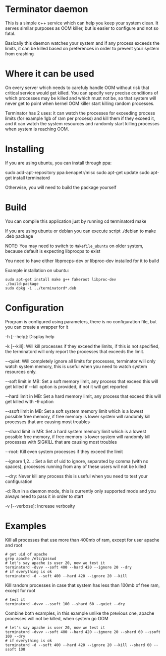 Terminator daemon
==================

This is a simple c++ service which can help you keep your system clean. It serves similar purposes as
OOM killer, but is easier to configure and not so fatal.

Basically this daemon watches your system and if any process exceeds the limits, it can be
killed based on preferences in order to prevent your system from crashing


Where it can be used
=====================

On every server which needs to carefuly handle OOM without risk that critical service would get killed.
You can specify very precise conditions of which processes may be killed and which must not be,
so that system will never get to point when kernel OOM killer start killing random processes.

Terminator has 2 uses: it can watch the processes for exceeding process limits (for example 1gb of ram
per process) and kill them if they exceed it, and it can watch the system resources and randomly
start killing processes when system is reaching OOM.


Installing
============

If you are using ubuntu, you can install through ppa:

   sudo add-apt-repository ppa:benapetr/misc
   sudo apt-get update
   sudo apt-get install terminatord

Otherwise, you will need to build the package yourself

Build
======
You can compile this application just by running
    cd terminatord
    make

If you are using ubuntu or debian you can execute script ./debian to make .deb package

NOTE: You may need to switch to `Makefile_ubuntu` on older system, because default is expecting
libprocps to exist

You need to have either libprocps-dev or libproc-dev installed for it to build

Example installation on ubuntu:

    sudo apt-get install make g++ fakeroot libproc-dev
    ./build-package
    sudo dpkg -i ../terminatord*.deb


Configuration
==============
Program is configured using parameters, there is no configuration file, but you can create a wrapper for it

 -h [--help]: Display help

 -k [--kill]: Will kill processes if they exceed the limits, if this is not specified, the terminatord will only
              report the processes that exceeds the limit.

 --quiet:     Will completely ignore all limits for processes, terminator will only watch system memory, this is
              useful when you need to watch system resources only.

 --soft limit in MB: Set a soft memory limit, any process that exceed this will get killed if --kill option
                     is provided, if not it will get reported

 --hard limit in MB: Set a hard memory limit, any process that exceed this will get killed with -9 option

 --ssoft limit in MB: Set a soft system memory limit which is a lowest possible free memory, if free memory is lower
                      system will randomly kill processes that are causing most troubles

 --shard limit in MB: Set a hard system memory limit which is a lowest possible free memory, if free memory is lower
                      system will randomly kill processes with SIGKILL that are causing most troubles

 --root: Kill even system processes if they exceed the limit

 --ignore 1,2...: Set a list of uid to ignore, separated by comma (with no spaces), processes running from any of
                  these users will not be killed

 --dry: Never kill any process this is useful when you need to test your configuration

 -d: Run in a daemon mode, this is currently only supported mode and you always need to pass it in order to start

 -v [--verbose]: Increase verbosity



Examples
=========

Kill all processes that use more than 400mb of ram, except for user apache and root


    # get uid of apache
    grep apache /etc/passwd
    # let's say apache is user 20, now we test it
    terminatord -dvvv --soft 400 --hard 420 --ignore 20 --dry
    # if everything is ok
    terminatord -d --soft 400 --hard 420 --ignore 20 --kill


Kill random processes in case that system has less than 100mb of free ram, except for root

    # test it
    terminatord -dvvv --ssoft 100 --shard 60 --quiet --dry


Combine both examples, in this example unlike the previous one, apache processes will not be killed,
when system go OOM

    # let's say apache is user 20, now we test it
    terminatord -dvvv --soft 400 --hard 420 --ignore 20 --shard 60 --ssoft 100 --dry
    # if everything is ok
    terminatord -d --soft 400 --hard 420 --ignore 20 --kill --shard 60 --ssoft 100
